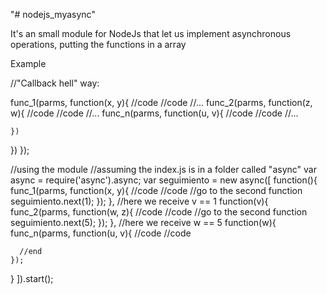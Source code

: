 "# nodejs_myasync" 

It's an small module for NodeJs that let us implement asynchronous operations, putting the functions in a array

Example

//"Callback hell" way:

func_1(parms, function(x, y){
  //code
  //code
  //...
  func_2(parms, function(z, w){
    //code
    //code
    //...
    func_n(parms, function(u, v){
      //code
      //code
      //...
      
    })
  })
});

//using the module
//assuming the index.js is in a folder called "async"
var async = require('async').async;
var seguimiento = new async([
  function(){
    func_1(parms, function(x, y){
      //code
      //code
      //go to the second function
      seguimiento.next(1);
    });
  },
  //here we receive v == 1
  function(v){
    func_2(parms, function(w, z){
      //code
      //code
      //go to the second function
      seguimiento.next(5);
    });
  },
  //here we receive w == 5
  function(w){
    func_n(parms, function(u, v){
      //code
      //code
      
      //end
    });
  }
]).start();
